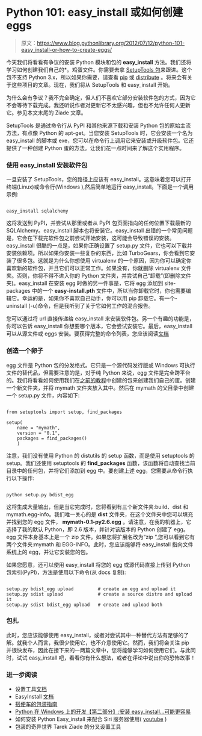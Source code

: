 # Python 101: easy_install 或如何创建 eggs

> 原文：<https://www.blog.pythonlibrary.org/2012/07/12/python-101-easy_install-or-how-to-create-eggs/>

今天我们将看看有争议的安装 Python 模块和包的 **easy_install** 方法。我们还将学习如何创建我们自己的*。鸡蛋文件。你需要去拿 [SetupTools 包](http://pypi.python.org/pypi/setuptools/)来跟进。这个包不支持 Python 3.x，所以如果你需要，请查看 [pip](http://pypi.python.org/pypi/pip/) 或 [distribute](https://pypi.python.org/pypi/distribute/0.7.3) 。将来会有关于这些项目的文章。现在，我们将从 SetupTools 和 easy_install 开始。

为什么会有争议？我不完全确定，但人们不喜欢它部分安装软件包的方式，因为它不会等待下载完成。我还听说作者对更新它不太感兴趣，但也不允许任何人更新它。参见本文末尾的 Ziade 文章。

SetupTools 是通过命令行从 PyPI 和其他来源下载和安装 Python 包的原始主流方法，有点像 Python 的 apt-get。当您安装 SetupTools 时，它会安装一个名为 easy_install 的脚本或 exe，您可以在命令行上调用它来安装或升级软件包。它还提供了一种创建 Python 蛋的方法。让我们花一点时间来了解这个实用程序。

### 使用 easy_install 安装软件包

一旦安装了 SetupTools，您的路径上应该有 easy_install。这意味着您可以打开终端(Linux)或命令行(Windows ),然后简单地运行 easy_install。下面是一个调用示例:

```

easy_install sqlalchemy

```

这将发送到 PyPI，并尝试从那里或者从 PyPI 包页面指向的任何位置下载最新的 SQLAlchemy。easy_install 脚本也将安装它。easy_install 出错的一个常见问题是，它会在下载完软件包之前尝试开始安装，这可能会导致错误的安装。easy_install 很酷的一点是，如果你正确设置了 setup.py 文件，它也可以下载并安装依赖项。所以如果你安装一些复杂的东西，比如 TurboGears，你会看到它安装了很多包。这就是为什么你想使用 virtualenv 的一个原因，因为你可以确定你喜欢新的软件包，并且它们可以正常工作。如果没有，你就删除 virtualenv 文件夹。否则，你将不得不进入你的 Python 文件夹，并尝试自己“卸载”(即删除文件夹)。easy_install 在安装 egg 时做的另一件事是，它将 egg 添加到 site-packages 中的一个 **easy-install.pth** 文件中，所以当你卸载它时，你也需要编辑它。幸运的是，如果你不喜欢自己动手，你可以用 pip 卸载它。有一个-uninstall (-u)命令，但是我听到了关于它如何工作的混合报告。

您可以通过将 url 直接传递给 easy_install 来安装软件包。另一个有趣的功能是，你可以告诉 easy_install 你想要哪个版本，它会尝试安装它。最后，easy_install 可以从源文件或 eggs 安装。要获得完整的命令列表，您应该阅读[文档](http://peak.telecommunity.com/DevCenter/setuptools#command-reference)

### 创造一个卵子

egg 文件是 Python 包的分发格式。它只是一个源代码发行版或 Windows 可执行文件的替代品，但需要注意的是，对于纯 Python 来说，egg 文件是完全跨平台的。我们将看看如何使用我们在[之前的教程](https://www.blog.pythonlibrary.org/2012/07/08/python-201-creating-modules-and-packages/)中创建的包来创建我们自己的蛋。创建一个新文件夹，并将 mymath 文件夹放入其中。然后在 mymath 的父目录中创建一个 setup.py 文件，内容如下:

```

from setuptools import setup, find_packages

setup(
    name = "mymath",
    version = "0.1",
    packages = find_packages()
    )

```

注意，我们没有使用 Python 的 distutils 的 setup 函数，而是使用 setuptools 的 setup。我们还使用 setuptools 的 **find_packages** 函数，该函数将自动查找当前目录中的任何包，并将它们添加到 egg 中。要创建上述 egg，您需要从命令行执行以下操作:

```

python setup.py bdist_egg

```

这将生成大量输出，但是当它完成时，您将看到有三个新文件夹:build、dist 和 mymath.egg-info。我们唯一关心的是 **dist** 文件夹，在这个文件夹中您可以填充并找到您的 egg 文件， **mymath-0.1-py2.6.egg** 。请注意，在我的机器上，它选择了我的默认 Python，即 2.6 版本，并针对该版本的 Python 创建了 egg。egg 文件本身基本上是一个 zip 文件。如果您将扩展名改为“zip ”,您可以看到它有两个文件夹:mymath 和 EGG-INFO。此时，您应该能够将 easy_install 指向文件系统上的 egg，并让它安装您的包。

如果您愿意，还可以使用 easy_install 将您的 egg 或源代码直接上传到 Python 包索引(PyPI)，方法是使用以下命令(从 docs 复制):

```

setup.py bdist_egg upload         # create an egg and upload it
setup.py sdist upload             # create a source distro and upload it
setup.py sdist bdist_egg upload   # create and upload both

```

### 包扎

此时，您应该能够使用 easy_install，或者对尝试其中一种替代方法有足够的了解。就我个人而言，我很少使用它，也不介意使用它。然而，我们将会关注 pip 并很快发布，因此在接下来的一两篇文章中，您将能够学习如何使用它们。与此同时，试试 easy_install 吧，看看你有什么想法，或者在评论中说出你的恐怖故事！

### 进一步阅读

*   设置工具[文档](http://peak.telecommunity.com/DevCenter/setuptools)
*   EasyInstall [文档](http://peak.telecommunity.com/DevCenter/EasyInstall)
*   [搭便车的包装指南](http://guide.python-distribute.org/installation.html)
*   [Python 在 Windows 上的开发【第二部分】:安装 easy_install...可能更容易](http://blog.sadphaeton.com/2009/01/20/python-development-windows-part-2-installing-easyinstallcould-be-easier.html)
*   如何安装 Python Easy_install 来配合 Siri 服务器使用( [youtube](www.youtube.com/watch?v=c96fTX1w_e0) )
*   包装的奇异世界 Tarek Ziade 的分叉设置工具
